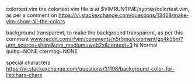 colortest.vim
the colortest.vim file is at $VIMRUNTIME/syntax/colortest.vim, as per a comment
on https://vi.stackexchange.com/questions/13458/make-vim-show-all-the-colors

background transparent,
to make the background transparent, as per this
comment www.reddit.com/r/vim/comments/n5r6mu/comment/gx4k56n/?utm_source=share&utm_medium=web2x&context=3
hi Normal guibg=NONE ctermbg=NONE

special characters
https://vi.stackexchange.com/questions/31198/background-color-for-listchars-chars
